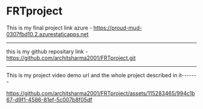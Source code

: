 # FRTproject

This is my final project link azure - https://proud-mud-0307fbd10.2.azurestaticapps.net


*************************************************************************************************

this is my github repositary link - https://github.com/architsharma2001/FRTproject.git

********************************************************************************************


This is my project video demo url and the whole project described in it-------





https://github.com/architsharma2001/FRTproject/assets/115283465/994c1b67-d9f1-4586-81ef-5c007b8f05df



